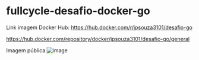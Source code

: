 # fullcycle-desafio-docker-go
Link imagem Docker Hub: 
https://hub.docker.com/r/jpsouza3101/desafio-go

https://hub.docker.com/repository/docker/jpsouza3101/desafio-go/general

Imagem pública
![image](https://github.com/jpsouza31/fullcycle-desafio-docker-go/assets/22544202/7f5d84df-9a6f-44c4-b122-0e6dac7d3d6a)

